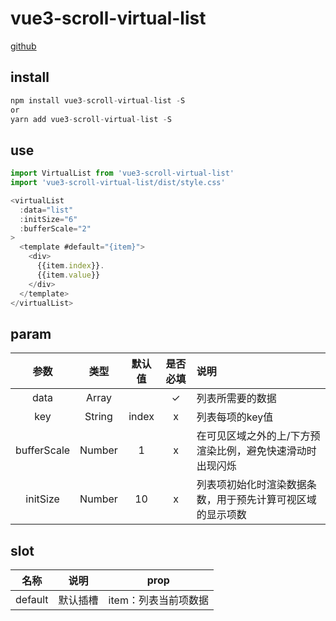 # vue3-scroll-virtual-list

[github](https://github.com/WillianLiusHao/vue3-scroll-virtual-list)

## install

```js
npm install vue3-scroll-virtual-list -S
or
yarn add vue3-scroll-virtual-list -S
```

## use

```js
import VirtualList from 'vue3-scroll-virtual-list'
import 'vue3-scroll-virtual-list/dist/style.css'

<virtualList
  :data="list"
  :initSize="6"
  :bufferScale="2"
>
  <template #default="{item}">
    <div>
      {{item.index}}.
      {{item.value}}
    </div>
  </template>
</virtualList>
```


## param

|参数|类型|默认值|是否必填|说明|
|:--:|:--:|:--:|:--:|:--|
|data|Array||✓|列表所需要的数据|
|key|String|index|x|列表每项的key值|
|bufferScale|Number|1|x|在可见区域之外的上/下方预渲染比例，避免快速滑动时出现闪烁|
|initSize|Number|10|x|列表项初始化时渲染数据条数，用于预先计算可视区域的显示项数|

## slot
|名称|说明|prop|
|:--:|:--:|:--:|
|default|默认插槽|item：列表当前项数据|
